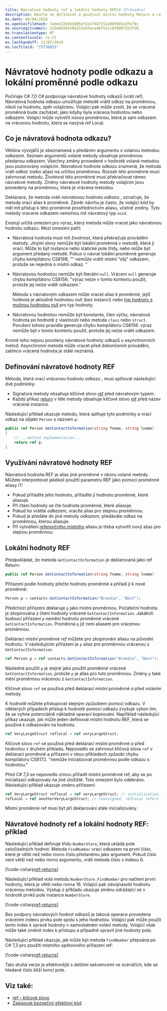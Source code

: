 ```yaml
---
title: Návratové hodnoty ref a lokální hodnoty REFC# (Průvodce)
description: Naučte se definovat a používat místní hodnoty Return a ref ref.
ms.date: 04/04/2018
ms.openlocfilehash: 7ade422b5b3805ef2e1f487252a98fb85cdfe70c
ms.sourcegitcommit: 22be09204266253d45ece46f51cc6f080f2b3fd6
ms.translationtype: MT
ms.contentlocale: cs-CZ
ms.lasthandoff: 11/07/2019
ms.locfileid: "73736815"
---
```

# <a name="ref-returns-and-ref-locals"></a>Návratové hodnoty podle odkazu a lokální proměnné podle odkazu

Počínaje C# 7,0 C# podporuje návratové hodnoty odkazů (vrátí ref). Návratová hodnota odkazu umožňuje metodě vrátit odkaz na proměnnou, nikoli na hodnotu, zpět volajícímu. Volající pak může zvolit, že se vrácená proměnná bude zacházet, jako kdyby byla vrácena hodnotou nebo odkazem. Volající může vytvořit novou proměnnou, která je sám odkazem na vrácenou hodnotu, která se nazývá ref Local.

## <a name="what-is-a-reference-return-value"></a>Co je návratová hodnota odkazu?

Většina vývojářů je obeznámená s předáním argumentu s volanou metodou *odkazem*. Seznam argumentů volané metody obsahuje proměnnou předanou odkazem. Všechny změny provedené v hodnotě volané metodou jsou pozorovány volajícím. *Návratová hodnota odkazu* znamená, že metoda vrátí *odkaz* (nebo alias) na určitou proměnnou. Rozsah této proměnné musí zahrnovat metodu. Životnost této proměnné musí překračovat rámec návratové metody. Změny návratové hodnoty metody volajícím jsou provedeny na proměnnou, která je vrácena metodou.

Deklarace, že metoda vrátí *návratovou hodnotu odkazu* , označuje, že metoda vrací alias k proměnné. Záměr návrhu je často, že volající kód by měl mít přístup k této proměnné prostřednictvím aliasu, včetně změny. Tyto metody vracené odkazem nemohou mít návratový typ `void`.

Existují určitá omezení pro výraz, který metoda může vracet jako návratovou hodnotu odkazu. Mezi omezení patří:

- Návratová hodnota musí mít životnost, která překračuje provádění metody. Jinými slovy nemůže být lokální proměnná v metodě, která ji vrací. Může to být instance nebo statické pole třídy, nebo může být argument předaný metodě. Pokus o návrat lokální proměnné generuje chybu kompilátoru CS8168, "" nemůže vrátit místní "obj" odkazem, protože se nejedná o místní odkaz. "

- Návratovou hodnotou nemůže být literální `null`. Vrácení `null` generuje chybu kompilátoru CS8156; "výraz nelze v tomto kontextu použít, protože jej nelze vrátit odkazem."

   Metoda s návratovým odkazem může vracet alias k proměnné, jejíž hodnota je aktuálně hodnotou null (bez instancí) nebo [typ hodnoty s možnou hodnotou null](../../language-reference/builtin-types/nullable-value-types.md) pro typ hodnoty.

- Návratovou hodnotou nemůže být konstanta, člen výčtu, návratová hodnota po hodnotě z vlastnosti nebo metoda `class` nebo `struct`. Porušení tohoto pravidla generuje chybu kompilátoru CS8156. výraz nemůže být v tomto kontextu použit, protože jej nelze vrátit odkazem.

Kromě toho nejsou povoleny návratové hodnoty odkazů u asynchronních metod. Asynchronní metoda může vracet před dokončením provádění, zatímco vrácená hodnota je stále neznámá.

## <a name="defining-a-ref-return-value"></a>Definování návratové hodnoty REF

Metoda, která vrací *vrácenou hodnotu odkazu* , musí splňovat následující dvě podmínky:

- Signatura metody obsahuje klíčové slovo [ref](../../language-reference/keywords/ref.md) před návratovým typem.
- Každý příkaz [return](../../language-reference/keywords/return.md) v těle metody obsahuje klíčové slovo [ref](../../language-reference/keywords/ref.md) před název vrácené instance.

Následující příklad ukazuje metodu, která splňuje tyto podmínky a vrací odkaz na objekt `Person` s názvem `p`:

```csharp
public ref Person GetContactInformation(string fname, string lname)
{
    // ...method implementation...
    return ref p;
}
```

## <a name="consuming-a-ref-return-value"></a>Využívání návratové hodnoty REF

Návratová hodnota REF je alias jiné proměnné v oboru volané metody. Můžete interpretovat jakékoli použití parametru REF jako pomocí proměnné aliasy IT:

- Pokud přiřadíte jeho hodnotu, přiřadíte jí hodnotu proměnné, které aliasuje.
- Při čtení hodnoty se čte hodnota proměnné, které aliasuje.
- Pokud ho vrátíte *odkazem*, vracíte alias pro stejnou proměnnou.
- Pokud je předáte do jiné metody *odkazem*, předáváte odkaz na proměnnou, kterou aliasuje.
- Při vytváření [referenčního místního](#ref-locals) aliasu je třeba vytvořit nový alias pro stejnou proměnnou.

## <a name="ref-locals"></a>Lokální hodnoty REF

Předpokládat, že metoda `GetContactInformation` je deklarovaná jako ref Return:

```csharp
public ref Person GetContactInformation(string fname, string lname)
```

Přiřazení podle hodnoty přečte hodnotu proměnné a přiřadí ji k nové proměnné:

```csharp
Person p = contacts.GetContactInformation("Brandie", "Best");
```

Předchozí přiřazení deklaruje `p` jako místní proměnnou. Počáteční hodnota je zkopírována z čtení hodnoty vrácené `GetContactInformation`. Jakákoli budoucí přiřazení `p` nemění hodnotu proměnné vrácené `GetContactInformation`. Proměnná `p` již není aliasem pro vrácenou proměnnou.

Deklaraci *místní proměnné ref* můžete pro zkopírování aliasu na původní hodnotu. V následujícím přiřazení je `p` alias pro proměnnou vrácenou z `GetContactInformation`.

```csharp
ref Person p = ref contacts.GetContactInformation("Brandie", "Best");
```

Následné použití `p` je stejné jako použití proměnné vrácené `GetContactInformation`, protože `p` je alias pro tuto proměnnou. Změny `p` také mění proměnnou vrácenou z `GetContactInformation`.

Klíčové slovo `ref` se používá před deklarací místní proměnné *a* před voláním metody. 

K hodnotě můžete přistupovat stejným způsobem pomocí odkazu. V některých případech přístup k hodnotě pomocí odkazu zvyšuje výkon tím, že se vyhne potenciálně nákladné operaci kopírování. Například následující příkaz ukazuje, jak může jeden definovat místní hodnotu REF, která se používá k odkazování na hodnotu.

```csharp
ref VeryLargeStruct reflocal = ref veryLargeStruct;
```

Klíčové slovo `ref` se používá před deklarací místní proměnné *a* před hodnotou v druhém příkladu. Nepovedlo se zahrnout klíčová slova `ref` v deklaraci proměnné a přiřazení v obou příkladech způsobí chybu kompilátoru CS8172. "nemůže inicializovat proměnnou podle odkazu s hodnotou." 

Před C# 7,3 se nepovedlo znovu přiřadit místní proměnné ref, aby se po inicializaci odkazovaly na jiné úložiště. Toto omezení bylo odebráno. Následující příklad ukazuje změnu přiřazení:

```csharp
ref VeryLargeStruct reflocal = ref veryLargeStruct; // initialization
refLocal = ref anotherVeryLargeStruct; // reassigned, refLocal refers to different storage.
```

 Místní proměnné ref musí být při deklarování stále inicializovány.

## <a name="ref-returns-and-ref-locals-an-example"></a>Návratové hodnoty ref a lokální hodnoty REF: příklad

Následující příklad definuje třídu `NumberStore`, která ukládá pole celočíselných hodnot. Metoda `FindNumber` vrací odkazem na první číslo, které je větší než nebo rovno číslu předanému jako argument. Pokud číslo není větší než nebo rovno argumentu, vrátí metoda číslo v indexu 0. 

[!code-csharp[ref-returns](../../../../samples/snippets/csharp/programming-guide/ref-returns/NumberStore.cs#1)]

Následující příklad volá metodu `NumberStore.FindNumber` pro načtení první hodnoty, která je větší nebo rovna 16. Volající pak zdvojnásobí hodnotu vrácenou metodou. Výstup z příkladu ukazuje změnu odrážející se v hodnotě prvků pole instance `NumberStore`.

[!code-csharp[ref-returns](../../../../samples/snippets/csharp/programming-guide/ref-returns/NumberStore.cs#2)]

Bez podpory návratových hodnot odkazů je taková operace provedena vrácením indexu prvku pole spolu s jeho hodnotou. Volající pak může použít tento index k úpravě hodnoty v samostatném volání metody. Volající však může také změnit index k přístupu a případně upravit jiné hodnoty pole.  

Následující příklad ukazuje, jak může být metoda `FindNumber` přepsána po C# 7,3 pro použití místního opětovného přiřazení ref:

[!code-csharp[ref-returns](../../../../samples/snippets/csharp/programming-guide/ref-returns/NumberStoreUpdated.cs#1)]

Tato druhá verze je efektivnější s delšími sekvencemi ve scénářích, kde se hledané číslo blíží konci pole.

## <a name="see-also"></a>Viz také:

- [ref – klíčové slovo](../../language-reference/keywords/ref.md)
- [Zapisovat bezpečný efektivní kód](../../write-safe-efficient-code.md)
